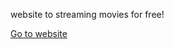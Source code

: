 website to streaming movies for free!


[Go to website](https://gagassss.github.io/website-streaming-film/)